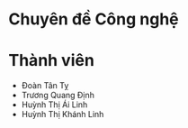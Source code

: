 # Chuyên đề Công nghệ

# Thành viên
- Đoàn Tân Tỵ
- Trương Quang Định
- Huỳnh Thị Ái Linh
- Huỳnh Thị Khánh Linh